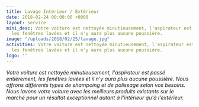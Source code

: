 ```yaml
---
title: Lavage Intérieur / Extérieur
date: 2018-02-24 00:00:00 +0000
layout: service
mini_desc: Votre voiture est nettoyée minutieusement, l'aspirateur est passée partout,
  les fenêtres lavées et il n'y aura plus aucune poussière.
image: "/uploads/2018/02/25/lavage.jpg"
activities: Votre voiture est nettoyée minutieusement, l'aspirateur est passée partout,
  les fenêtres lavées et il n'y aura plus aucune poussière.
logo: ''
---
```

_Votre voiture est nettoyée minutieusement, l'aspirateur est passé entièrement, les fenêtres lavées et il n'y aura plus aucune poussière. Nous offrons différents types de shampoing et de polissage selon vos besoins. Nous lavons votre voiture avec les meilleurs produits existants sur le marché pour un résultat exceptionnel autant à l'intérieur qu'à l'extérieur._